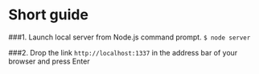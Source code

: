 # Short guide

###1. Launch local server from Node.js command prompt.
```$ node server```

###2. Drop the link ```http://localhost:1337``` in the address bar of your browser and press Enter


